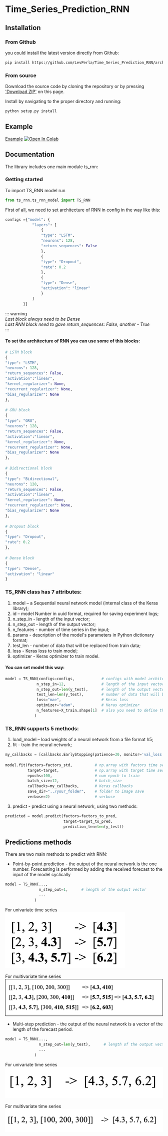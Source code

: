 # Time_Series_Prediction_RNN

## Installation

### From Github
you could install the latest version directly from Github:  
```sh
pip install https://github.com/LevPerla/Time_Series_Prediction_RNN/archive/master.zip
```

### From source
Download the source code by cloning the repository or by pressing ['Download ZIP'](https://github.com/pandas-profiling/pandas-profiling/archive/master.zip) on this page. 

Install by navigating to the proper directory and running:

```sh
python setup.py install
```
## Example
[Example](https://github.com/LevPerla/Time_Series_Prediction_RNN/blob/master/notebooks/Example.ipynb)
[![Open In Colab](https://colab.research.google.com/assets/colab-badge.svg)](https://colab.research.google.com/github/LevPerla/Time_Series_Prediction_RNN/blob/master/notebooks/Example.ipynb)


## Documentation
The library includes one main module ts_rnn: 

### Getting started
To import TS_RNN model run
```python
from ts_rnn.ts_rnn_model import TS_RNN
```


First of all, we need to set architecture of RNN in config in the way like this:
```python
configs ={"model": {
            "layers": [
                {
                "type": "LSTM",
                "neurons": 128,
                "return_sequences": False
                },
                {
                "type": "Dropout",
                "rate": 0.2
                },
                {
                "type": "Dense",
                "activation": "linear"
                }
            ]
        }}
```
::: warning  
*Last block always need to be Dense*  
*Last RNN block need to gave return_sequences: False, another - True*  
:::


#### To set the architecture of RNN you can use some of this blocks:
```python
# LSTM block
{
"type": "LSTM",
"neurons": 128,
"return_sequences": False,
"activation":"linear",
"kernel_regularizer": None,
"recurrent_regularizer": None,
"bias_regularizer": None
},

# GRU block
{
"type": "GRU",
"neurons": 128,
"return_sequences": False,
"activation":"linear",
"kernel_regularizer": None,
"recurrent_regularizer": None,
"bias_regularizer": None
},

# Bidirectional block
{
"type": "Bidirectional",
"neurons": 128,
"return_sequences": False,
"activation":"linear",
"kernel_regularizer": None,
"recurrent_regularizer": None,
"bias_regularizer": None
},

# Dropout block
{
"type": "Dropout",
"rate": 0.2
},

# Dense block
{
"type": "Dense",
"activation": "linear"
}
```

### TS_RNN class has 7 attributes:
1. model – a Sequential neural network model (internal class of the Keras library);
2. id – model Number in uuid format, required for saving experiment logs;
3. n_step_in - length of the input vector;
4. n_step_out - length of the output vector;
5. n_features - number of time series in the input;
6. params - description of the model's parameters in Python dictionary format;
7. test_len - number of data that will be replaced from train data;
8. loss - Keras loss to train model;
9. optimizer - Keras optimizer to train model.

#### You can set model this way:
```python
model = TS_RNN(configs=configs,            # configs with model architecture
              n_step_in=12,                # length of the input vector
              n_step_out=len(y_test),      # length of the output vector
              test_len=len(y_test),        # number of data that will be replaced from train data;
              loss="mae",                  # Keras loss
              optimizer="adam",            # Keras optimizer
              n_features=X_train.shape[1]  # also you need to define this if use factors
             )
```
### TS_RNN supports 5 methods:
1. load_model – load weights of a neural network from a file format h5;
2. fit - train the neural network;
```python
my_callbacks = [callbacks.EarlyStopping(patience=30, monitor='val_loss')]

model.fit(factors=factors_std,          # np.array with factors time series
          target=target,                # np.array with target time series
          epochs=100,                   # num epoch to train
          batch_size=12,                # batch_size
          callbacks=my_callbacks,       # Keras callbacks
          save_dir="../your_folder",    # folder to image save 
          verbose=2)                    # verbose
```
3. predict - predict using a neural network, using two methods:  
```python
predicted = model.predict(factors=factors_to_pred,
                          target=target_to_pred,
                          prediction_len=len(y_test))
```

## Predictions methods

There are two main methods to predict with RNN:  
* Point-by-point prediction - the output of the neural network is the one number. 
Forecasting is performed by adding the received forecast to the input of the model cyclically
```python
model = TS_RNN(...,
               n_step_out=1,      # length of the output vector
               ...
             )
```
For univariate time series  
![Point-by-point_uniivariate](https://raw.githubusercontent.com/LevPerla/Time_Series_Prediction_RNN/master/image/Point-by-point_univariate.png)

For multivariate time series
![Point-by-point_multivariate](https://raw.githubusercontent.com/LevPerla/Time_Series_Prediction_RNN/master/image/Point-by-point_multivariate.png)

* Multi-step prediction - the output of the neural network is a vector of the length of the forecast period.
```python
model = TS_RNN(...,
               n_step_out=len(y_test),      # length of the output vector
               ...
             )
```

For univariate time series  
![Multi-step_uniivariate](https://raw.githubusercontent.com/LevPerla/Time_Series_Prediction_RNN/master/image/Multi-step_univariate.png)

For multivariate time series
![Multi-step_multivariate](https://raw.githubusercontent.com/LevPerla/Time_Series_Prediction_RNN/master/image/Multi-step_multivariate.png)
